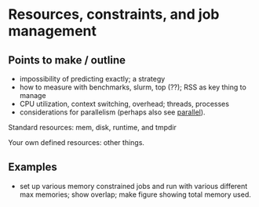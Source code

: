 # Resources, constraints, and job management

## Points to make / outline

* impossibility of predicting exactly; a strategy
* how to measure with benchmarks, slurm, top (??); RSS as key thing to manage
* CPU utilization, context switching, overhead; threads, processes
* considerations for parallelism (perhaps also see [parallel](parallel.md)).

Standard resources: mem, disk, runtime, and tmpdir

Your own defined resources: other things.

## Examples

* set up various memory constrained jobs and run with various
  different max memories; show overlap; make figure showing total memory used.
